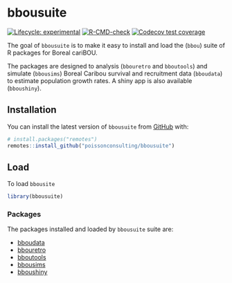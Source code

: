 
<!-- README.md is generated from README.Rmd. Please edit that file -->

# bbousuite

<!-- badges: start -->

[![Lifecycle:
experimental](https://img.shields.io/badge/lifecycle-experimental-orange.svg)](https://lifecycle.r-lib.org/articles/stages.html#experimental)
[![R-CMD-check](https://github.com/poissonconsulting/bbousuite/actions/workflows/R-CMD-check.yaml/badge.svg)](https://github.com/poissonconsulting/bbousuite/actions/workflows/R-CMD-check.yaml)
[![Codecov test
coverage](https://codecov.io/gh/poissonconsulting/bbousuite/branch/main/graph/badge.svg)](https://app.codecov.io/gh/poissonconsulting/bbousuite?branch=main)
<!-- badges: end -->

The goal of `bbousuite` is to make it easy to install and load the
(`bbou`) suite of R packages for Boreal cariBOU.

The packages are designed to analysis (`bbouretro` and `bboutools`) and
simulate (`bbousims`) Boreal Caribou survival and recruitment data
(`bboudata`) to estimate population growth rates. A shiny app is also
available (`bboushiny`).

## Installation

You can install the latest version of `bbousuite` from
[GitHub](https://github.com/poissonconsulting/bbousuite) with:

``` r
# install.packages("remotes")
remotes::install_github("poissonconsulting/bbousuite")
```

## Load

To load `bbousite`

``` r
library(bbousuite)
```

### Packages

The packages installed and loaded by `bbousuite` suite are:

- [bboudata](https://github.com/poissonconsulting/bboudata)
- [bbouretro](https://github.com/poissonconsulting/bbouretro)
- [bboutools](https://github.com/poissonconsulting/bboutools)
- [bbousims](https://github.com/poissonconsulting/bbousims)
- [bboushiny](https://github.com/poissonconsulting/bboushiny)
